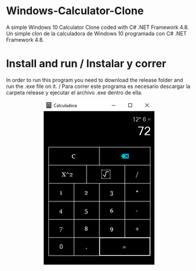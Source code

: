 # Windows-Calculator-Clone
A simple Windows 10 Calculator Clone coded with C# .NET Framework 4.8.
Un simple clon de la calculadora de Windows 10 programada con C# .NET Framework 4.8.

# Install and run / Instalar y correr
In order to run this program you need to download the release folder and run the .exe file on it. / Para correr este programa es necesario descargar la carpeta release y ejecutar el archivo .exe dentro de ella.

<p align="center">
  <img src="Interface.png" alt="Texto alternativo">
</p>
